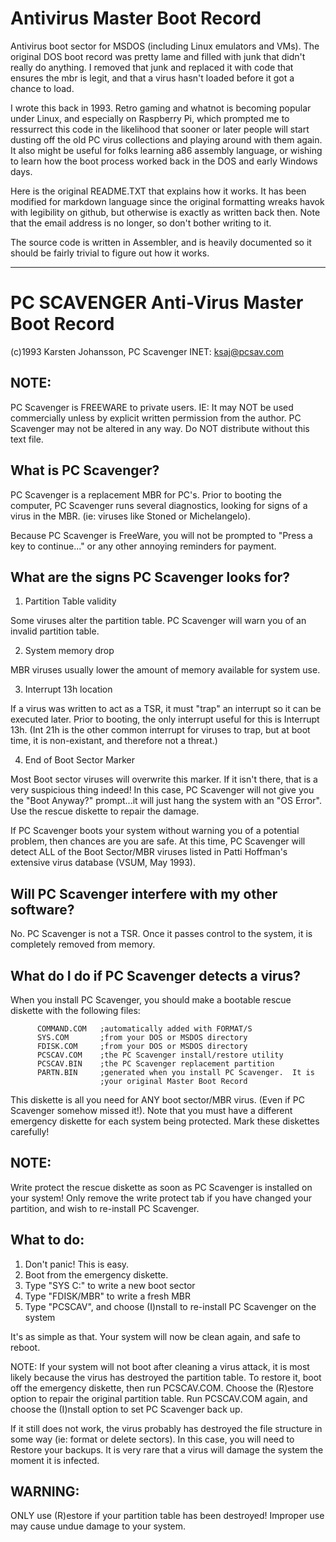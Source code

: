 # Antivirus Master Boot Record

Antivirus boot sector for MSDOS (including Linux emulators and VMs). The original DOS boot record was pretty lame and filled with junk that didn't really do anything. I removed that junk and replaced it with code that ensures the mbr is legit, and that a virus hasn't loaded before it got a chance to load.

I wrote this back in 1993. Retro gaming and whatnot is becoming popular under Linux, and especially on Raspberry Pi, which prompted me to ressurrect this code in the likelihood that sooner or later people will start dusting off the old PC virus collections and playing around with them again. It also might be useful for folks learning a86 assembly language, or wishing to learn how the boot process worked back in the DOS and early Windows days.

Here is the original README.TXT that explains how it works. It has been modified for markdown language since the original formatting wreaks havok with legibility on github, but otherwise is exactly as written back then. Note that the email address is no longer, so don't bother writing to it. 

The source code is written in Assembler, and is heavily documented so it should be fairly trivial to figure out how it works.

---

# PC SCAVENGER Anti-Virus Master Boot Record


(c)1993 Karsten Johansson, PC Scavenger   INET: ksaj@pcsav.com



## NOTE:
PC Scavenger is FREEWARE to private users.  IE:  It may NOT be used commercially unless by explicit written permission from the author. PC Scavenger may not be altered in any way.  Do NOT distribute without this text file.



## What is PC Scavenger?

PC Scavenger is a replacement MBR for PC's.  Prior to booting the computer, PC Scavenger runs several diagnostics, looking for signs of a virus in the MBR.  (ie:  viruses like Stoned or Michelangelo).

Because PC Scavenger is FreeWare, you will not be prompted to "Press a key to continue..." or any other annoying reminders for
payment.



## What are the signs PC Scavenger looks for?


1.  Partition Table validity

Some viruses alter the partition table.  PC Scavenger will warn you of an invalid partition table.

2.  System memory drop

MBR viruses usually lower the amount of memory available for system use.

3.  Interrupt 13h location

If a virus was written to act as a TSR, it must "trap" an interrupt so it can be executed later.  Prior to booting, the only interrupt useful for this is Interrupt 13h. (Int 21h is the other common interrupt for viruses to trap, but at boot time, it is non-existant, and therefore not a threat.)

4.  End of Boot Sector Marker

Most Boot sector viruses will overwrite this marker. If it isn't there, that is a very suspicious thing indeed!  In this case, PC Scavenger will not give you the "Boot Anyway?" prompt...it will just hang the system with an "OS Error". Use the rescue diskette to repair the damage.

If PC Scavenger boots your system without warning you of a potential problem, then chances are you are safe.  At this time, PC Scavenger will detect ALL of the Boot Sector/MBR viruses listed in Patti Hoffman's extensive virus database (VSUM, May 1993).




## Will PC Scavenger interfere with my other software?

No. PC Scavenger is not a TSR. Once it passes control to the system, it is completely removed from memory.



## What do I do if PC Scavenger detects a virus?

When you install PC Scavenger, you should make a bootable rescue diskette with the following files:

          COMMAND.COM   ;automatically added with FORMAT/S 
          SYS.COM       ;from your DOS or MSDOS directory
          FDISK.COM     ;from your DOS or MSDOS directory
          PCSCAV.COM    ;the PC Scavenger install/restore utility
          PCSCAV.BIN    ;the PC Scavenger replacement partition
          PARTN.BIN     ;generated when you install PC Scavenger.  It is
                        ;your original Master Boot Record

This diskette is all you need for ANY boot sector/MBR virus. (Even if PC Scavenger somehow missed it!).  Note that you must have a different emergency diskette for each system being protected. Mark these diskettes carefully!

## NOTE:

Write protect the rescue diskette as soon as PC Scavenger is installed on your system!  Only remove the write protect tab if you have changed your partition, and wish to re-install PC Scavenger.

## What to do:

1.  Don't panic!  This is easy.
2.  Boot from the emergency diskette.
3.  Type "SYS C:" to write a new boot sector
4.  Type "FDISK/MBR" to write a fresh MBR
5.  Type "PCSCAV", and choose (I)nstall to re-install PC Scavenger on the system

It's as simple as that.  Your system will now be clean again, and safe to reboot.

NOTE:  If your system will not boot after cleaning a virus attack, it is most likely because the virus has destroyed the partition table.  To restore it, boot off the emergency diskette, then run PCSCAV.COM.  Choose the (R)estore option to repair the original partition table.  Run PCSCAV.COM again, and choose the (I)nstall option to set PC Scavenger back up.

If it still does not work, the virus probably has destroyed the file structure in some way (ie: format or delete sectors). In this case, you will need to Restore your backups.  It is very rare that a virus will damage the system the moment it is infected.

## WARNING:  

ONLY use (R)estore if your partition table has been destroyed!  Improper use may cause undue damage to your system.
